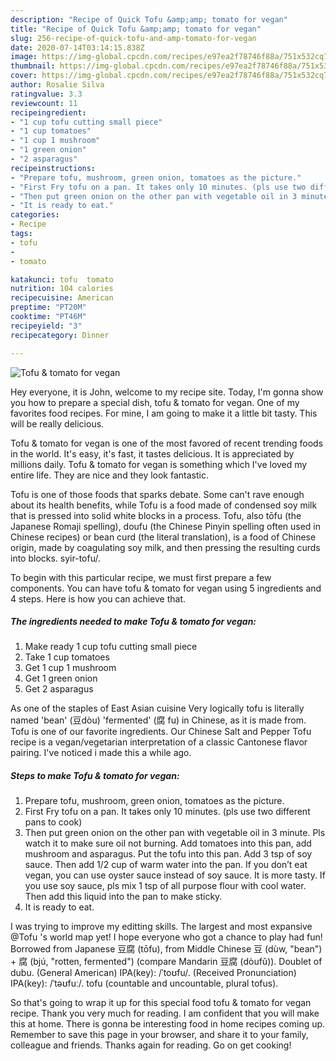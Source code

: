 ```yaml
---
description: "Recipe of Quick Tofu &amp;amp; tomato for vegan"
title: "Recipe of Quick Tofu &amp;amp; tomato for vegan"
slug: 256-recipe-of-quick-tofu-and-amp-tomato-for-vegan
date: 2020-07-14T03:14:15.838Z
image: https://img-global.cpcdn.com/recipes/e97ea2f78746f88a/751x532cq70/tofu-tomato-for-vegan-recipe-main-photo.jpg
thumbnail: https://img-global.cpcdn.com/recipes/e97ea2f78746f88a/751x532cq70/tofu-tomato-for-vegan-recipe-main-photo.jpg
cover: https://img-global.cpcdn.com/recipes/e97ea2f78746f88a/751x532cq70/tofu-tomato-for-vegan-recipe-main-photo.jpg
author: Rosalie Silva
ratingvalue: 3.3
reviewcount: 11
recipeingredient:
- "1 cup tofu cutting small piece"
- "1 cup tomatoes"
- "1 cup 1 mushroom"
- "1 green onion"
- "2 asparagus"
recipeinstructions:
- "Prepare tofu, mushroom, green onion, tomatoes as the picture."
- "First Fry tofu on a pan. It takes only 10 minutes. (pls use two different pans to cook)"
- "Then put green onion on the other pan with vegetable oil in 3 minute. Pls watch it to make sure oil not burning. Add tomatoes into this pan, add mushroom and asparagus. Put the tofu into this pan. Add 3 tsp of soy sauce. Then add 1/2 cup of warm water into the pan. If you don’t eat vegan, you can use oyster sauce instead of soy sauce. It is more tasty. If you use soy sauce, pls mix 1 tsp of all purpose flour with cool water. Then add this liquid into the pan to make sticky."
- "It is ready to eat."
categories:
- Recipe
tags:
- tofu
- 
- tomato

katakunci: tofu  tomato 
nutrition: 104 calories
recipecuisine: American
preptime: "PT20M"
cooktime: "PT46M"
recipeyield: "3"
recipecategory: Dinner

---
```



![Tofu &amp; tomato for vegan](https://img-global.cpcdn.com/recipes/e97ea2f78746f88a/751x532cq70/tofu-tomato-for-vegan-recipe-main-photo.jpg)

Hey everyone, it is John, welcome to my recipe site. Today, I'm gonna show you how to prepare a special dish, tofu &amp; tomato for vegan. One of my favorites food recipes. For mine, I am going to make it a little bit tasty. This will be really delicious.

Tofu &amp; tomato for vegan is one of the most favored of recent trending foods in the world. It's easy, it's fast, it tastes delicious. It is appreciated by millions daily. Tofu &amp; tomato for vegan is something which I've loved my entire life. They are nice and they look fantastic.

Tofu is one of those foods that sparks debate. Some can&#39;t rave enough about its health benefits, while Tofu is a food made of condensed soy milk that is pressed into solid white blocks in a process. Tofu, also tōfu (the Japanese Romaji spelling), doufu (the Chinese Pinyin spelling often used in Chinese recipes) or bean curd (the literal translation), is a food of Chinese origin, made by coagulating soy milk, and then pressing the resulting curds into blocks. syir-tofu/.


To begin with this particular recipe, we must first prepare a few components. You can have tofu &amp; tomato for vegan using 5 ingredients and 4 steps. Here is how you can achieve that.

<!--inarticleads1-->

##### The ingredients needed to make Tofu &amp; tomato for vegan:

1. Make ready 1 cup tofu cutting small piece
1. Take 1 cup tomatoes
1. Get 1 cup 1 mushroom
1. Get 1 green onion
1. Get 2 asparagus


As one of the staples of East Asian cuisine Very logically tofu is literally named &#39;bean&#39; (豆dòu) &#39;fermented&#39; (腐 fu) in Chinese, as it is made from. Tofu is one of our favorite ingredients. Our Chinese Salt and Pepper Tofu recipe is a vegan/vegetarian interpretation of a classic Cantonese flavor pairing. I&#39;ve noticed i made this a while ago. 

<!--inarticleads2-->

##### Steps to make Tofu &amp; tomato for vegan:

1. Prepare tofu, mushroom, green onion, tomatoes as the picture.
1. First Fry tofu on a pan. It takes only 10 minutes. (pls use two different pans to cook)
1. Then put green onion on the other pan with vegetable oil in 3 minute. Pls watch it to make sure oil not burning. Add tomatoes into this pan, add mushroom and asparagus. Put the tofu into this pan. Add 3 tsp of soy sauce. Then add 1/2 cup of warm water into the pan. If you don’t eat vegan, you can use oyster sauce instead of soy sauce. It is more tasty. If you use soy sauce, pls mix 1 tsp of all purpose flour with cool water. Then add this liquid into the pan to make sticky.
1. It is ready to eat.


I was trying to improve my editting skills. The largest and most expansive @Tofu &#39;s world map yet! I hope everyone who got a chance to play had fun! Borrowed from Japanese 豆腐 (tōfu), from Middle Chinese 豆 (dùw, &#34;bean&#34;) + 腐 (bjú, &#34;rotten, fermented&#34;) (compare Mandarin 豆腐 (dòufǔ)). Doublet of dubu. (General American) IPA(key): /ˈtoʊfu/. (Received Pronunciation) IPA(key): /ˈtəʊfuː/. tofu (countable and uncountable, plural tofus). 

So that's going to wrap it up for this special food tofu &amp; tomato for vegan recipe. Thank you very much for reading. I am confident that you will make this at home. There is gonna be interesting food in home recipes coming up. Remember to save this page in your browser, and share it to your family, colleague and friends. Thanks again for reading. Go on get cooking!
